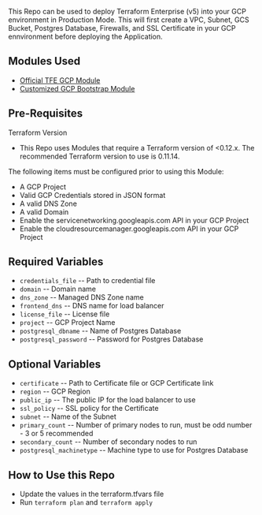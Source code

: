 This Repo can be used to deploy Terraform Enterprise (v5) into your GCP environment in Production Mode. This will first create a VPC, Subnet, GCS Bucket, Postgres Database, Firewalls, and SSL Certificate in your GCP ennvironment before deploying the Application. 

## Modules Used

- [Official TFE GCP Module](https://github.com/hashicorp/terraform-google-terraform-enterprise)
- [Customized GCP Bootstrap Module](https://github.com/cneralich/private-terraform-enterprise/tree/master/examples/bootstrap-google) 

## Pre-Requisites

Terraform Version
- This Repo uses Modules that require a Terraform version of <0.12.x.  The recommended Terraform version to use is 0.11.14.

The following items must be configured prior to using this Module:

- A GCP Project
- Valid GCP Credentials stored in JSON format
- A valid DNS Zone
- A valid Domain
- Enable the servicenetworking.googleapis.com API in your GCP Project
- Enable the cloudresourcemanager.googleapis.com API in your GCP Project

## Required Variables

- `credentials_file` -- Path to credential file
- `domain` -- Domain name
- `dns_zone` -- Managed DNS Zone name
- `frontend_dns` -- DNS name for load balancer
- `license_file` -- License file
- `project` -- GCP Project Name
- `postgresql_dbname` -- Name of Postgres Database
- `postgresql_password` -- Password for Postgres Database

## Optional Variables

- `certificate` -- Path to Certificate file or GCP Certificate link
- `region` -- GCP Region
- `public_ip` -- The public IP for the load balancer to use
- `ssl_policy` -- SSL policy for the Certificate
- `subnet` -- Name of the Subnet
- `primary_count` -- Number of primary nodes to run, must be odd number - 3 or 5 recommended
- `secondary_count` -- Number of secondary nodes to run
- `postgresql_machinetype` -- Machine type to use for Postgres Database


## How to Use this Repo

- Update the values in the terraform.tfvars file 
- Run `terraform plan` and `terraform apply`
